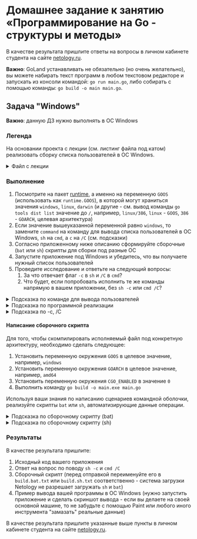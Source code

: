 # Домашнее задание к занятию «Программирование на Go - структуры и методы»

В качестве результата пришлите ответы на вопросы в личном кабинете студента на сайте [netology.ru](https://netology.ru).

**Важно**: GoLand устанавливать не обязательно (но очень желательно), вы можете набирать текст программ в любом текстовом редакторе и запускать из консоли командой: `go run main.go`, либо собирать с помощью команды: `go build -o main main.go`.

## Задача "Windows"

**Важно**: данную ДЗ нужно выполнять в ОС Windows

### Легенда

На основании проекта с лекции (см. листинг файла под катом) реализовать сборку списка пользователей в ОС Windows.

<details>
<summary>Файл с лекции</summary>

```go
package main

import (
	"encoding/json"
	"log"
	"os"
	"os/exec"
	"os/user"
)

func main() {
	current, err := user.Current()
	// err + Tab напишет за вас
	if err != nil {
		log.Print(err)
		// завершает работу с ненулевым кодом возврата
		os.Exit(1)
		// т.е. следующая строка исполнена не будет
	}

	// выполняем только если не зашли в if
	data, err := json.Marshal(current)
	if err != nil {
		log.Print(err)
		os.Exit(1)
	}
	log.Print(data)         // распечатаются "байты"
	log.Print(string(data)) // преобразовываем слайс байт в строку

	command := "cat /etc/passwd"
	sh := "sh"
	c := "-c"
	
	// TODO: пишите код здесь
	
	cmd := exec.Command(sh, c, command)
	output, err := cmd.Output() // запускает команду и возвращает вывод в виде []byte
	if err != nil {
		log.Print(err)
		os.Exit(1)
	}
	log.Print(string(output))
}
```
</details>

### Выполнение

1. Посмотрите на пакет [runtime](https://golang.org/pkg/runtime/), а именно на переменную `GOOS` (использовать как `runtime.GOOS`), в которой могут храниться значения `windows`, `linux`, `darwin` (и другие - см. вывод команды `go tools dist list` значение до `/`, например, `linux/386`, `linux` - `GOOS`, `386` - `GOARCH`, целевая архитектура)
1. Если значение вышеуказанной переменной равно `windows`, то замените `command` на команду для вывода списка пользователей в ОС Windows, `sh` на `cmd`, а `c` на `/C` (см. подсказки)
1. Согласно приложенному ниже описанию сформируйте сборочные (`bat` или `sh`) скрипты для сборки под разные ОС
1. Запустите приложение под Windows и убедитесь, что вы получаете нужный список пользователей
1. Проведите исследование и ответьте на следующий вопросы:
   1. За что отвечает флаг `-c` в `sh` и `/C` в `cmd`? 
   1. Что будет, если попробовать исполнить те же команды напрямую в вашем приложении, без `sh -c` или `cmd /C`?
   
<details>
<summary>Подсказка по команде для вывода пользователей</summary>

Обратите внимание на команду `net` (см. `net /?`).
</details>

<details>
<summary>Подсказка по программной реализации</summary>

```go
package main

import (
	"encoding/json"
	"log"
	"os"
	"os/exec"
	"os/user"
	"runtime"
)

func main() {
	current, err := user.Current()
	// err + Tab напишет за вас
	if err != nil {
		log.Print(err)
		// завершает работу с ненулевым кодом возврата
		os.Exit(1)
		// т.е. следующая строка исполнена не будет
	}

	// выполняем только если не зашли в if
	data, err := json.Marshal(current)
	if err != nil {
		log.Print(err)
		os.Exit(1)
	}
	log.Print(data)         // распечатаются "байты"
	log.Print(string(data)) // преобразовываем слайс байт в строку

	log.Print(runtime.GOOS)


	command := "cat /etc/passwd"
	sh := "sh"
	c := "-c"
	if runtime.GOOS == "windows" {
		command = "??? ваша команда здесь ???"
		sh = "cmd"
		c = "/C"
	}
	cmd := exec.Command(sh, c, command)
	output, err := cmd.Output() // запускает команду и возвращает вывод в виде []byte
	if err != nil {
		log.Print(err)
		os.Exit(1)
	}
	log.Print(string(output))
}
```
</details>

<details>
<summary>Подсказка по -c, /C</summary>

Попробуйте сравнить вывод (версия для Linux):
```go
cmd := exec.Command("sh", "-c", "echo $PATH")
```

```go
cmd := exec.Command("echo", "$PATH")
```

Вернитесь к лекции по Си и попробуйте сравнить с поведением вот этой программы:
```c
#include <stdlib.h>

int main() {
    system("echo $PATH"); // echo PATH в Windows
    return 0;
}
```

Возможно, вам поможет раздел `Overview` из документации на пакет `exec`:
```
Package exec runs external commands. It wraps os.StartProcess to make it easier to remap stdin and stdout, connect I/O with pipes, and do other adjustments.

Unlike the "system" library call from C and other languages, the os/exec package intentionally does not invoke the system shell and does not expand any glob patterns or handle other expansions, pipelines, or redirections typically done by shells. The package behaves more like C's "exec" family of functions. To expand glob patterns, either call the shell directly, taking care to escape any dangerous input, or use the path/filepath package's Glob function. To expand environment variables, use package os's ExpandEnv.
```

Доп.ссылки для изучения:
* [`system` в Windows](https://docs.microsoft.com/en-us/cpp/c-runtime-library/reference/system-wsystem?view=msvc-160)
* [`system` в man](https://man7.org/linux/man-pages/man3/system.3.html)

</details>

#### Написание сборочного скрипта

Для того, чтобы скомпилировать исполняемый файл под конкретную архитектуру, необходимо сделать следующее:
1. Установить переменную окружения `GOOS` в целевое значение, например, `windows`
1. Установить переменную окружения `GOARCH` в целевое значение, например, `amd64`
1. Установить переменную окружения `CGO_ENABLED` в значение `0`
1. Выполнить команду `go build -o main.exe main.go`

Используя ваши знания по написанию сценариев командной оболочки, реализуйте скрипты `bat` или `sh`, автоматизирующие данные операции.

<details>
<summary>Подсказка по сборочному скрипту (bat)</summary>

```bat
@ECHO OFF

:: устанавливаем целевую архитектуру
SET GOARCH=amd64
:: отключаем зависимость от libc
SET CGO_ENABLED=0

:: устанавливаем целевую ОС и собираем
SET GOOS=windows
go build -o client.exe main.go

:: устанавливаем целевую ОС и собираем
SET GOOS=linux
go build -o client.bin main.go

:: устанавливаем целевую ОС и собираем
SET GOOS=darwin
go build -o client.ibin main.go
```
</details>

<details>
<summary>Подсказка по сборочному скрипту (sh)</summary>

```sh
#!/bin/sh

# в nix достаточно перед командой выставить переменные в формате key=value
GOARCH=amd64 CGO_ENABLED=0 GOOS=windows go build -o client.exe main.go

GOARCH=amd64 CGO_ENABLED=0 GOOS=linux go build -o client.bin main.go

GOARCH=amd64 CGO_ENABLED=0 GOOS=darwin go build -o client.ibin main.go
```
</details>

### Результаты

В качестве результата пришлите:
1. Исходный код вашего приложения
1. Ответ на вопрос по поводу `sh -c` и `cmd /C`
1. Сборочный скрипт (перед отправкой переименуйте его в `build.bat.txt` или `build.sh.txt` соответственно - система загрузки Netology не разрешает загружать `sh` и `bat`)
1. Пример вывода вашей программы в ОС Windows (нужно запустить приложение и сделать скриншот вывода - если вы делаете на своей основной машине, то не забудьте с помощью Paint или любого иного инструмента "замазать" реальные данные)

В качестве результата пришлите указанные выше пункты в личном кабинете студента на сайте [netology.ru](https://netology.ru).
